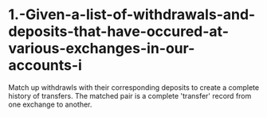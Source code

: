 # 1.-Given-a-list-of-withdrawals-and-deposits-that-have-occured-at-various-exchanges-in-our-accounts-i
Match up withdrawls with their corresponding deposits to create a complete history of transfers. The matched pair is a complete 'transfer' record from one exchange to another.
